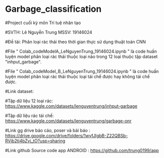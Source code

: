 # Garbage_classification
#Project cuối kỳ môn Trí tuệ nhân tạo

#SVTH: Lê Nguyễn Trung MSSV: 19146024

#Đề tài: Phân loại rác thải theo thời gian thực sử dụng thuật toán CNN

#File " Colab_codeModelA_LeNguyenTrung_19146024.ipynb " là code huấn luyện model phân loại rác thải thuộc loại nào trong 12 loại thuộc tập dataset "inhput_garbage".

#File " Colab_codeModel_B_LeNguyenTrung_19146024.ipynb " là code huấn luyện model phân loại rác thải thuộc loại tái chế được hay không tái chế được.

#Link dataset:

#Tập dữ liệu 12 loại rác: https://www.kaggle.com/datasets/lenguyentrung/inhput-garbage

#Tập dữ liệu rác tái chế: https://www.kaggle.com/datasets/lenguyentrung/garbage-onr

#Link gg drive báo cáo, poser và bài báo : https://drive.google.com/drive/folders/1wyfJIgbB-Z22QBSb-RVib2ti4bZvj_tO?usp=sharing

#Link github Source code app ANDROID : https://github.com/trung0199/app
